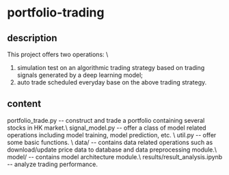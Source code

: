 # portfolio-trading
## description
This project offers two operations: \\
1. simulation test on an algorithmic trading strategy based on trading signals generated by a deep learning model; 
2. auto trade scheduled everyday base on the above trading strategy.

## content
portfolio_trade.py  -- construct and trade a portfolio containing several stocks in HK market.\\
signal_model.py  -- offer a class of model related operations including model training, model prediction, etc. \\
util.py -- offer some basic functions. \\
data/ -- contains data related operations such as download/update price data to database and data preprocessing module.\\
model/ -- contains model architecture module.\\
results/result_analysis.ipynb -- analyze trading performance.



